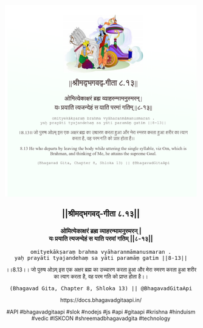 <img src="../../asset/BG_8_13.png"/>
<center><h2>||श्रीमद्‍भगवद्‍-गीता ८.१३||</h2>
<h3>ओमित्येकाक्षरं ब्रह्म व्याहरन्मामनुस्मरन् |<br/>यः प्रयाति त्यजन्देहं स याति परमां गतिम् ||८-१३||</h3>
<pre>omityekākṣaraṃ brahma vyāharanmāmanusmaran .<br/>yaḥ prayāti tyajandehaṃ sa yāti paramāṃ gatim ||8-13||</pre>
<p>।।8.13।। जो पुरुष ओऽम् इस एक अक्षर ब्रह्म का उच्चारण करता हुआ और मेरा स्मरण करता हुआ शरीर का त्याग करता है, वह परम गति को प्राप्त होता है।।</p>
<pre>(Bhagavad Gita, Chapter 8, Shloka 13) || @BhagavadGitaApi</pre><p>https://docs.bhagavadgitaapi.in/</p><p>#API #bhagavadgitaapi #slok #nodejs #js #api #gitaapi #krishna #hinduism #vedic #ISKCON #shreemadbhagavadgita #technology</p></center>
